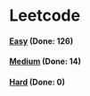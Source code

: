 # Leetcode

<h4><a href="https://github.com/lon-yang/leetcode/blob/master/docs/Easy.md">Easy</a>  (Done: 126)</h4>
<h4><a href="https://github.com/lon-yang/leetcode/blob/master/docs/Medium.md">Medium</a>  (Done: 14)</h4>
<h4><a href="https://github.com/lon-yang/leetcode/blob/master/docs/Hard.md">Hard</a>  (Done: 0)</h4>
